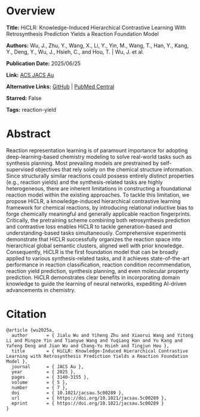 # Overview
**Title:**
HiCLR: Knowledge-Induced Hierarchical Contrastive Learning With Retrosynthesis Prediction Yields a Reaction Foundation Model

**Authors:**
Wu, J., Zhu, Y., Wang, X., Li, Y., Yin, M., Wang, T., Han, Y., Kang, Y., Deng, Y., Wu, J., Hsieh, C., and Hou, T. |
Wu, J. et al.

**Publication Date:**
2025/06/25

**Link:**
[ACS JACS Au](https://pubs.acs.org/doi/10.1021/jacsau.5c00289)

**Alternative Links:**
[GitHub](https://github.com/wujialu/HiCLR) |
[PubMed Central](https://pmc.ncbi.nlm.nih.gov/articles/PMC12308371)

**Starred:**
False

**Tags:**
reaction-yield


# Abstract
Reaction representation learning is of paramount importance for adopting deep-learning-based chemistry modeling to solve real-world tasks such as synthesis planning.
Most prevailing models are prestrained by self-supervised objectives that rely solely on the chemical structure information.
Since structurally similar reactions could possess entirely distinct properties (e.g., reaction yields) and the synthesis-related tasks are highly heterogeneous, there are inherent limitations in constructing a foundational reaction model within the existing approaches.
To tackle this limitation, we propose HiCLR, a knowledge-induced hierarchical contrastive learning framework for chemical reactions, by introducing relational inductive bias to forge chemically meaningful and generally applicable reaction fingerprints.
Critically, the pretraining scheme combining both retrosynthesis prediction and contrastive loss enables HiCLR to tackle generation-based and understanding-based tasks simultaneously.
Comprehensive experiments demonstrate that HiCLR successfully organizes the reaction space into hierarchical global semantic clusters, aligned well with prior knowledge.
Consequently, HiCLR is the first foundation model that can be broadly applied to various synthesis-related tasks, and it achieves state-of-the-art performance in reaction classification, reaction condition recommendation, reaction yield prediction, synthesis planning, and even molecular property prediction.
HiCLR demonstrates clear benefits in incorporating domain knowledge to guide the learning of neural networks, expediting AI-driven advancements in chemistry.


# Citation
```
@article {wu2025a,
  author       = { Jialu Wu and Yiheng Zhu and Xiaorui Wang and Yitong Li and Mingze Yin and Tianyue Wang and Yuqiang Han and Yu Kang and Yafeng Deng and Jian Wu and Chang-Yu Hsieh and Tingjun Hou },
  title        = { HiCLR: Knowledge-Induced Hierarchical Contrastive Learning with Retrosynthesis Prediction Yields a Reaction Foundation Model },
  journal      = { JACS Au },
  year         = { 2025 },
  pages        = { 3140-3155 },
  volume       = { 5 },
  number       = { 7 },
  doi          = { 10.1021/jacsau.5c00289 },
  url          = { https://doi.org/10.1021/jacsau.5c00289 },
  eprint       = { https://doi.org/10.1021/jacsau.5c00289 }
}
```
